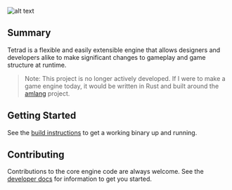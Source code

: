 ![alt text](./docs/images/tetrad_logo.png "Tetrad Logo")

## Summary
Tetrad is a flexible and easily extensible engine that allows
designers and developers alike to make significant changes to gameplay
and game structure at runtime.

> Note: This project is no longer actively developed. If I were to
> make a game engine today, it would be written in Rust and built
> around the [amlang](https://github.com/akhouderchah/amlang)
> project.

## Getting Started
See the [build
instructions](https://github.com/akhouderchah/tetrad-engine/blob/master/docs/Building.md)
to get a working binary up and running.

## Contributing
Contributions to the core engine code are always welcome. See the
[developer docs](./docs/Developer.md)
for information to get you started.

